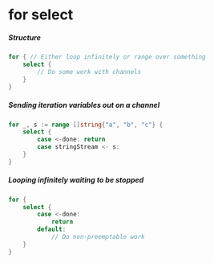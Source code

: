 # for select

##### Structure
```go
for { // Either loop infinitely or range over something 
    select {
        // Do some work with channels
    } 
}
```

##### Sending iteration variables out on a channel
```go
for _, s := range []string{"a", "b", "c"} { 
    select {
        case <-done: return
        case stringStream <- s:
    }
}
```

##### Looping infinitely waiting to be stopped
```go
for { 
    select {
        case <-done: 
            return
        default:
            // Do non-preemptable work
    }
}
```